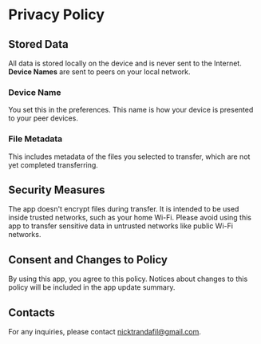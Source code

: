 # Privacy Policy

## Stored Data

All data is stored locally on the device and is never sent to the Internet.
**Device Names** are sent to peers on your local network.

### Device Name

You set this in the preferences. This name is how your device is presented
to your peer devices.

### File Metadata

This includes metadata of the files you selected to transfer, which are
not yet completed transferring.

## Security Measures

The app doesn't encrypt files during transfer.
It is intended to be used inside trusted networks, such as your home Wi-Fi.
Please avoid using this app to transfer sensitive data in untrusted
networks like public Wi-Fi networks.

## Consent and Changes to Policy

By using this app, you agree to this policy. 
Notices about changes to this policy will be included in the app 
update summary.

## Contacts

For any inquiries, please contact nicktrandafil@gmail.com.
